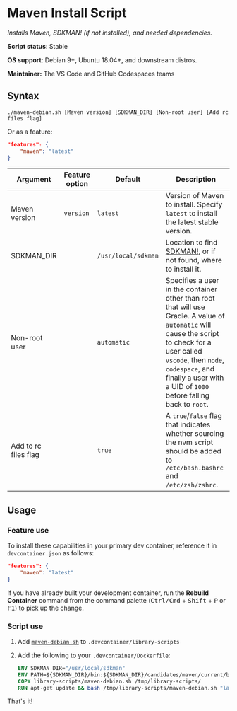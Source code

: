 # Maven Install Script

*Installs Maven, SDKMAN! (if not installed), and needed dependencies.*

**Script status**: Stable

**OS support**: Debian 9+, Ubuntu 18.04+, and downstream distros.

**Maintainer:** The VS Code and GitHub Codespaces teams

## Syntax

```text
./maven-debian.sh [Maven version] [SDKMAN_DIR] [Non-root user] [Add rc files flag]
```

Or as a feature:

```json
"features": {
    "maven": "latest"
}
```

|Argument|Feature option|Default|Description|
|--------|--------------|-------|-----------|
|Maven version| `version` | `latest`| Version of Maven to install. Specify `latest` to install the latest stable version. |
|SDKMAN_DIR| | `/usr/local/sdkman`| Location to find [SDKMAN!](https://sdkman.io/), or if not found, where to install it. |
|Non-root user| | `automatic`| Specifies a user in the container other than root that will use Gradle. A value of `automatic` will cause the script to check for a user called `vscode`, then `node`, `codespace`, and finally a user with a UID of `1000` before falling back to `root`. |
| Add to rc files flag |  | `true` | A `true`/`false` flag that indicates whether sourcing the nvm script should be added to `/etc/bash.bashrc` and `/etc/zsh/zshrc`. |

## Usage

### Feature use

To install these capabilities in your primary dev container, reference it in `devcontainer.json` as follows:

```json
"features": {
    "maven": "latest"
}
```

If you have already built your development container, run the **Rebuild Container** command from the command palette (<kbd>Ctrl/Cmd</kbd> + <kbd>Shift</kbd> + <kbd>P</kbd> or <kbd>F1</kbd>) to pick up the change.

### Script use

1. Add [`maven-debian.sh`](../maven-debian.sh) to `.devcontainer/library-scripts`

2. Add the following to your `.devcontainer/Dockerfile`:

    ```Dockerfile
    ENV SDKMAN_DIR="/usr/local/sdkman"
    ENV PATH=${SDKMAN_DIR}/bin:${SDKMAN_DIR}/candidates/maven/current/bin:${PATH}
    COPY library-scripts/maven-debian.sh /tmp/library-scripts/
    RUN apt-get update && bash /tmp/library-scripts/maven-debian.sh "latest" "${SDKMAN_DIR}"
    ```

That's it!
